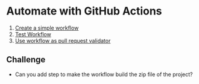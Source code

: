 
# Automate with GitHub Actions

1. [Create a simple workflow](instructions/01-simple-action.md)
2. [Test Workflow](instructions/02-test-workflow.md)
3. [Use workflow as pull request validator](instructions/03-pull-request-validator.md)

## Challenge

- Can you add step to make the workflow build the zip file of the project?